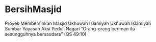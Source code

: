 # BersihMasjid
Proyek Membersihkan Masjid Ukhuwah Islamiyah
Ukhuwah Islamiyah Sumbar
Yayasan Aksi Peduli Nagari
“Orang-orang beriman itu sesungguhnya bersaudara” (QS 49:10)
